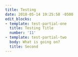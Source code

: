 ```yaml
---
title: Testing
date: 2018-05-14 19:25:58 -0500
edit_blocks:
- template: test-partial-one
  title: Testing Title
  number: '11'
- template: test-partial-two
  body: What is going on?
  title: Second
---
```

